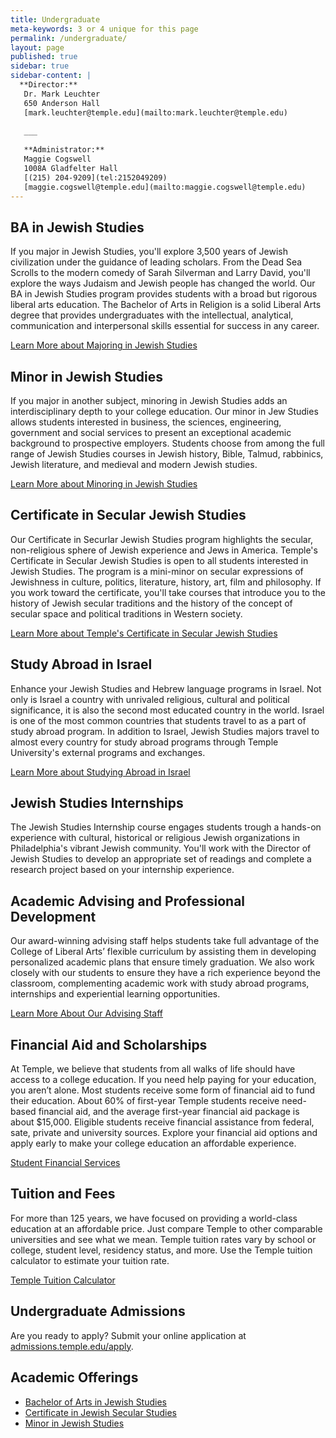 ```yaml
---
title: Undergraduate
meta-keywords: 3 or 4 unique for this page
permalink: /undergraduate/
layout: page
published: true
sidebar: true
sidebar-content: |
  **Director:**  
   Dr. Mark Leuchter  
   650 Anderson Hall    
   [mark.leuchter@temple.edu](mailto:mark.leuchter@temple.edu)  
   
   ___
   
   **Administrator:**  
   Maggie Cogswell  
   1008A Gladfelter Hall  
   [(215) 204-9209](tel:2152049209)  
   [maggie.cogswell@temple.edu](mailto:maggie.cogswell@temple.edu)
---
```

## BA in Jewish Studies
If you major in Jewish Studies, you'll explore 3,500 years of Jewish civilization under the guidance of leading scholars. From the Dead Sea Scrolls to the modern comedy of Sarah Silverman and Larry David, you'll explore the ways Judaism and Jewish people has changed the world. Our BA in Jewish Studies program provides students with a broad but rigorous liberal arts education. The Bachelor of Arts in Religion is a solid Liberal Arts degree that provides undergraduates with the intellectual, analytical, communication and interpersonal skills essential for success in any career. 

[Learn More about Majoring in Jewish Studies](http://bulletin.temple.edu/undergraduate/liberal-arts/jewish-studies/ba-jewish-studies/)

## Minor in Jewish Studies
If you major in another subject, minoring in Jewish Studies adds an interdisciplinary depth to your college education. Our minor in Jew Studies allows students interested in business, the sciences, engineering, government and social services to present an exceptional academic background to prospective employers. Students choose from among the full range of Jewish Studies courses in Jewish history, Bible, Talmud, rabbinics, Jewish literature, and medieval and modern Jewish studies. 

[Learn More about Minoring in Jewish Studies](http://bulletin.temple.edu/undergraduate/liberal-arts/jewish-studies/minor-jewish-studies/)

## Certificate in Secular Jewish Studies
Our Certificate in Securlar Jewish Studies program highlights the secular, non-religious sphere of Jewish experience and Jews in America. Temple's Certificate in Secular Jewish Studies is open to all students interested in Jewish Studies. The program is a mini-minor on secular expressions of Jewishness in culture, politics, literature, history, art, film and philosophy. If you work toward the certificate, you'll take courses that introduce you to the history of Jewish secular traditions and the history of the concept of secular space and political traditions in Western society. 

[Learn More about Temple's Certificate in Secular Jewish Studies](http://bulletin.temple.edu/undergraduate/liberal-arts/jewish-studies/certificate-jewish-studies/)

## Study Abroad in Israel
Enhance your Jewish Studies and Hebrew language programs in Israel. Not only is Israel a country with unrivaled religious, cultural and political significance, it is also the second most educated country in the world. Israel is one of the most common countries that students travel to as a part of study abroad program. In addition to Israel, Jewish Studies majors travel to almost every country for study abroad programs through Temple University's external programs and exchanges. 

[Learn More about Studying Abroad in Israel](https://studyabroad.temple.edu/programs)

## Jewish Studies Internships
The Jewish Studies Internship course engages students trough a hands-on experience with cultural, historical or religious Jewish organizations in Philadelphia's vibrant Jewish community. You'll work with the Director of Jewish Studies to develop an appropriate set of readings and complete a research project based on your internship experience. 

## Academic Advising and Professional Development
Our award-winning advising staff helps students take full advantage of the College of Liberal Arts’ flexible curriculum by assisting them in developing personalized academic plans that ensure timely graduation. We also work closely with our students to ensure they have a rich experience beyond the classroom, complementing academic work with study abroad programs, internships and experiential learning opportunities. 

[Learn More About Our Advising Staff](https://liberalarts.temple.edu/advising)

## Financial Aid and Scholarships
At Temple, we believe that students from all walks of life should have access to a college education. If you need help paying for your education, you aren’t alone. Most students receive some form of financial aid to fund their education. About 60% of first-year Temple students receive need-based financial aid, and the average first-year financial aid package is about $15,000. Eligible students receive financial assistance from federal, sate, private and university sources. Explore your financial aid options and apply early to make your college education an affordable experience.

[Student Financial Services](https://sfs.temple.edu/financial-aid-types)

## Tuition and Fees
For more than 125 years, we have focused on providing a world-class education at an affordable price. Just compare Temple to other comparable universities and see what we mean. Temple tuition rates vary by school or college, student level, residency status, and more. Use the Temple tuition calculator to estimate your tuition rate.

[Temple Tuition Calculator](https://bursar.temple.edu/tuition-and-fees/tuition-rates)

## Undergraduate Admissions
Are you ready to apply? Submit your online application at [admissions.temple.edu/apply](http://admissions.temple.edu/apply).

## Academic Offerings
- [Bachelor of Arts in Jewish Studies](http://bulletin.temple.edu/undergraduate/liberal-arts/jewish-studies/ba-jewish-studies/)
- [Certificate in Jewish Secular Studies](http://bulletin.temple.edu/undergraduate/liberal-arts/jewish-studies/certificate-jewish-studies/)
- [Minor in Jewish Studies](http://bulletin.temple.edu/undergraduate/liberal-arts/jewish-studies/minor-jewish-studies/)
